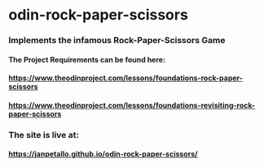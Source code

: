 # odin-rock-paper-scissors

### Implements the infamous Rock-Paper-Scissors Game

#### The Project Requirements can be found here:
#### https://www.theodinproject.com/lessons/foundations-rock-paper-scissors
#### https://www.theodinproject.com/lessons/foundations-revisiting-rock-paper-scissors

### The site is live at:
#### https://janpetallo.github.io/odin-rock-paper-scissors/
